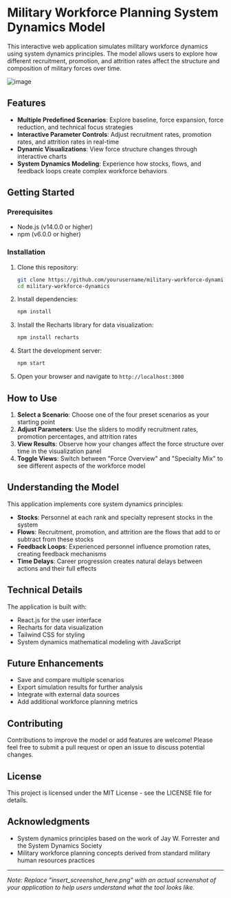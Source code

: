 # Military Workforce Planning System Dynamics Model

This interactive web application simulates military workforce dynamics using system dynamics principles. The model allows users to explore how different recruitment, promotion, and attrition rates affect the structure and composition of military forces over time.

![image](https://github.com/user-attachments/assets/1c969a99-e4cf-4013-b91a-f050b213c8c5)


## Features

- **Multiple Predefined Scenarios**: Explore baseline, force expansion, force reduction, and technical focus strategies
- **Interactive Parameter Controls**: Adjust recruitment rates, promotion rates, and attrition rates in real-time
- **Dynamic Visualizations**: View force structure changes through interactive charts
- **System Dynamics Modeling**: Experience how stocks, flows, and feedback loops create complex workforce behaviors

## Getting Started

### Prerequisites

- Node.js (v14.0.0 or higher)
- npm (v6.0.0 or higher)

### Installation

1. Clone this repository:
   ```bash
   git clone https://github.com/yourusername/military-workforce-dynamics.git
   cd military-workforce-dynamics
   ```

2. Install dependencies:
   ```bash
   npm install
   ```

3. Install the Recharts library for data visualization:
   ```bash
   npm install recharts
   ```

4. Start the development server:
   ```bash
   npm start
   ```

5. Open your browser and navigate to `http://localhost:3000`

## How to Use

1. **Select a Scenario**: Choose one of the four preset scenarios as your starting point
2. **Adjust Parameters**: Use the sliders to modify recruitment rates, promotion percentages, and attrition rates
3. **View Results**: Observe how your changes affect the force structure over time in the visualization panel
4. **Toggle Views**: Switch between "Force Overview" and "Specialty Mix" to see different aspects of the workforce model

## Understanding the Model

This application implements core system dynamics principles:

- **Stocks**: Personnel at each rank and specialty represent stocks in the system
- **Flows**: Recruitment, promotion, and attrition are the flows that add to or subtract from these stocks
- **Feedback Loops**: Experienced personnel influence promotion rates, creating feedback mechanisms
- **Time Delays**: Career progression creates natural delays between actions and their full effects

## Technical Details

The application is built with:
- React.js for the user interface
- Recharts for data visualization
- Tailwind CSS for styling
- System dynamics mathematical modeling with JavaScript

## Future Enhancements

- Save and compare multiple scenarios
- Export simulation results for further analysis
- Integrate with external data sources
- Add additional workforce planning metrics

## Contributing

Contributions to improve the model or add features are welcome! Please feel free to submit a pull request or open an issue to discuss potential changes.

## License

This project is licensed under the MIT License - see the LICENSE file for details.

## Acknowledgments

- System dynamics principles based on the work of Jay W. Forrester and the System Dynamics Society
- Military workforce planning concepts derived from standard military human resources practices

---

*Note: Replace "insert_screenshot_here.png" with an actual screenshot of your application to help users understand what the tool looks like.*
